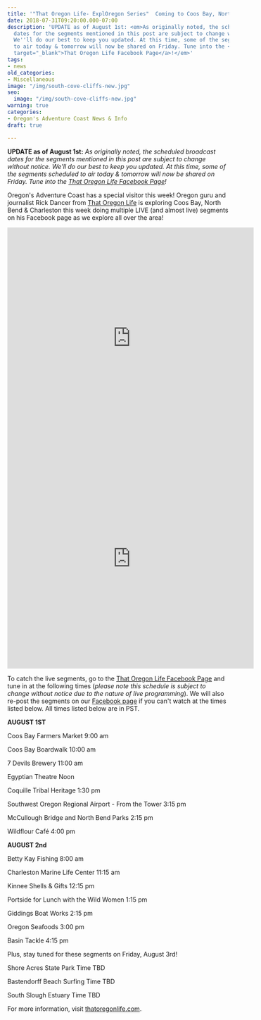 ```yaml
---
title: '"That Oregon Life- ExplOregon Series"  Coming to Coos Bay, North Bend & Charleston!'
date: 2018-07-31T09:20:00.000-07:00
description: 'UPDATE as of August 1st: <em>As originally noted, the scheduled broadcast
  dates for the segments mentioned in this post are subject to change without notice.
  We''ll do our best to keep you updated. At this time, some of the segments scheduled
  to air today & tomorrow will now be shared on Friday. Tune into the <a href="https://www.facebook.com/ThatOregonLife/"
  target="_blank">That Oregon Life Facebook Page</a>!</em>'
tags:
- news
old_categories:
- Miscellaneous
image: "/img/south-cove-cliffs-new.jpg"
seo:
  image: "/img/south-cove-cliffs-new.jpg"
warning: true
categories:
- Oregon's Adventure Coast News & Info
draft: true

---
```

<strong>UPDATE as of August 1st:</strong> <em>As originally noted, the scheduled broadcast dates for the segments mentioned in this post are subject to change without notice. We'll do our best to keep you updated. At this time, some of the segments scheduled to air today &amp; tomorrow will now be shared on Friday. Tune into the <a href="https://www.facebook.com/ThatOregonLife/">That Oregon Life Facebook Page</a>!</em>



Oregon's Adventure Coast has a special visitor this week! Oregon guru and journalist Rick Dancer from <a href="https://www.facebook.com/ThatOregonLife" target="_blank" rel="noopener noreferrer">That Oregon Life</a> is exploring Coos Bay, North Bend &amp; Charleston this week doing multiple LIVE (and almost live) segments on his Facebook page as we explore all over the area!



<iframe style="border: none; overflow: hidden;" src="https://www.facebook.com/plugins/video.php?href=https%3A%2F%2Fwww.facebook.com%2FThatOregonLife%2Fvideos%2F1759631577468602%2F&amp;show_text=1&amp;width=560" width="560" height="501" frameborder="0" scrolling="no" allowfullscreen="allowfullscreen"></iframe>



<iframe style="border: none; overflow: hidden;" src="https://www.facebook.com/plugins/video.php?href=https%3A%2F%2Fwww.facebook.com%2FThatOregonLife%2Fvideos%2F1765962150168878%2F&amp;show_text=1&amp;width=560" width="560" height="501" frameborder="0" scrolling="no" allowfullscreen="allowfullscreen"></iframe>



To catch the live segments, go to the <a href="https://www.facebook.com/ThatOregonLife/">That Oregon Life Facebook Page</a> and tune in at the following times (<em>please note</em><em> this schedule is subject to change without notice due to the nature of live programming</em>). We will also re-post the segments on our <a href="https://www.facebook.com/OregonsAdventureCoast/">Facebook page</a> if you can't watch at the times listed below. All times listed below are in PST.



<strong>AUGUST 1ST</strong>

Coos Bay Farmers Market 9:00 am

Coos Bay Boardwalk 10:00 am

7 Devils Brewery 11:00 am

Egyptian Theatre Noon

Coquille Tribal Heritage 1:30 pm

Southwest Oregon Regional Airport - From the Tower 3:15 pm

McCullough Bridge and North Bend Parks 2:15 pm

Wildflour Café 4:00 pm



<strong>AUGUST 2nd</strong>

Betty Kay Fishing 8:00 am

Charleston Marine Life Center 11:15 am

Kinnee Shells &amp; Gifts 12:15 pm

Portside for Lunch with the Wild Women 1:15 pm

Giddings Boat Works 2:15 pm

Oregon Seafoods 3:00 pm

Basin Tackle 4:15 pm



Plus, stay tuned for these segments on Friday, August 3rd!

Shore Acres State Park Time TBD

Bastendorff Beach Surfing Time TBD

South Slough Estuary Time TBD



For more information, visit <a href="https://thatoregonlife.com/">thatoregonlife.com</a>.